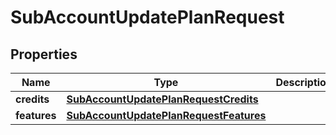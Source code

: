 
# SubAccountUpdatePlanRequest

## Properties
Name | Type | Description | Notes
------------ | ------------- | ------------- | -------------
**credits** | [**SubAccountUpdatePlanRequestCredits**](SubAccountUpdatePlanRequestCredits.md) |  |  [optional]
**features** | [**SubAccountUpdatePlanRequestFeatures**](SubAccountUpdatePlanRequestFeatures.md) |  |  [optional]



